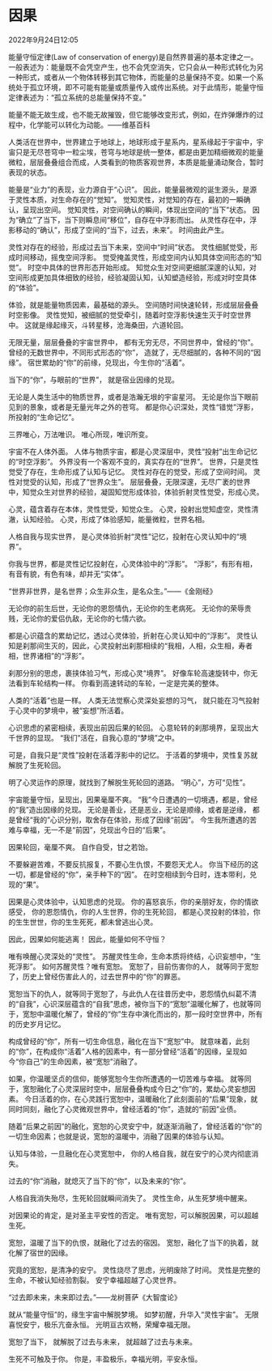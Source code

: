 # 因果

2022年9月24日12:05

能量守恒定律(Law of conservation of energy)是自然界普遍的基本定律之一。一般表述为：能量既不会凭空产生，也不会凭空消失，它只会从一种形式转化为另一种形式，或者从一个物体转移到其它物体，而能量的总量保持不变。如果一个系统处于孤立环境，即不可能有能量或质量传入或传出系统。对于此情形，能量守恒定律表述为：“孤立系统的总能量保持不变。”

能量不能无故生成，也不能无故摧毁，但它能够改变形式，例如，在炸弹爆炸的过程中，化学能可以转化为动能。——维基百科

人类活在世界中，世界建立于地球上，地球形成于星系内，星系缘起于宇宙中，宇宙只是无尽苍穹中一粒尘埃，苍穹与地球是统一整体，都是由更加精细微观的能量微粒，层层叠叠组合而成，人类看到的物质客观世界，本质是能量涌动聚合，暂时表现的状态。

能量是“业力”的表现，业力源自于“心识”。
因此，能量最微观的诞生源头，是源于灵性本质，对生命存在的“觉知”。
觉知灵性，对觉知的存在，最初的一瞬确认，呈现出空间。
觉知灵性，对空间确认的瞬间，体现出空间的“当下”状态。
因为“确立”了当下，当下则瞬息间“移位”，自存在中浮影而出。
从灵性存在中，浮影移动的“确认”，形成了空间的“当下，过去，未来”。
时间由此产生。

灵性对存在的经验，形成过去当下未来，空间中“时间”状态。
灵性细腻觉受，形成时间移动，摇曳空间浮影。
觉受掩盖灵性，形成空间内认知具体空间形态的“知觉”。
时空中具体的世界形态开始形成。
知觉众生对空间更细腻深邃的认知，对空间形成更加具体细致的经验，经验凝固认知，认知塑造经验，形成对时空具体的“体验”。

体验，就是能量物质因素，最基础的源头。
空间随时间快速轮转，形成层层叠叠时空影像。
灵性觉知，被细腻的觉受牵引，随着时空浮影快速生灭于时空世界中。
这就是缘起缘灭，斗转星移，沧海桑田，六道轮回。

无限无量，层层叠叠的宇宙世界中，
都有无穷无尽，不同世界中，曾经的“你”。
曾经的无数世界中，不同形式形态的“你”，
造就了，无尽细腻的，各种不同的“因缘”。
宿世累劫的“你”的前缘，兑现出，今生你的“活着”。

当下的“你”，与眼前的“世界”，
就是宿业因缘的兑现。

无论是人类生活中的物质世界，或者是浩瀚无垠的宇宙星河。
无论是你当下眼前见到的景象，或者是无量光年之外的苍穹。
都是你心识深处，灵性“错觉”浮影，所投射的“生命记忆”。

三界唯心，万法唯识。
唯心所现，唯识所变。

宇宙不在人体外面。
人体与物质宇宙，都是心灵深层中，灵性“投射”出生命记忆的“时空浮影”。
外界没有一个客观不变的，真实存在的“世界”。
世界，只是灵性觉受了存在，生命形成了认知与记忆。
灵性对存在的觉受，形成了空间时间。
灵性对觉受的认知，形成了“世界众生”。
层层叠叠，无限深邃，无尽广袤的世界中，知觉众生对世界的经验，凝固知觉形成体验，体验折射灵性觉受，形成心灵。

心灵，蕴含着存在本体，灵性觉受，知觉众生。
心灵，投射出觉知虚空，灵性清澈，认知经验。
心灵，形成了体验感知，能量微粒，世界名相。

人格自我与现实世界，
是心灵体验折射“灵性”记忆，投射在心灵认知中的“境界”。

你我与世界，都是灵性记忆投射在，心灵体验中的“浮影”。
“浮影”，有形有相，有音有貌，有色有味，却并无“实体”。

“世界非世界，是名世界；众生非众生，是名众生。”——《金刚经》

无论你的前生后世，无论你的恩怨情仇，无论你的生老病死。
无论你的荣辱贵贱，无论你的爱侣仇敌，无论你的七情六欲。

都是心识蕴含的累劫记忆，透过心灵体验，折射在心灵认知中的“浮影”。
灵性认知是刹那间生灭的，因此，心灵投射出刹那相续的“我相，人相，众生相，寿者相，世界诸相”的“浮影”。

刹那分别的思虑，裹挟体验习气，形成心灵“境界”。
好像车轮高速旋转中，你无法看到车轮结构一样。
你看到高速转动的车轮，一定是完美的整体。

人类的“活着”也是一样。
人类无法觉察心灵深处妄想的习气，
就只能在习气投射于心灵中的梦境中，被“妄想”所活着。

心识思虑的紧密相续，表现出前因后果的轮回。
心意轮转的刹那境界，呈现出大千世界的显现。
“我们”活在，自我心意的“梦境”之中。

可是，自我只是“灵性”投射在活着浮影中的记忆。
于活着的梦境中，灵性复苏就解脱了生死轮回。

明了心灵运作的原理，就找到了解脱生死轮回的道路。
“明心”，方可“见性”。

宇宙能量守恒，呈现出，因果毫厘不爽。
“我”今日遭遇的一切境遇，都是，曾经的“我”造出因缘的兑现。
无论是善业，还是恶业，无论是顺缘，或者是逆缘，
都是曾经“我的”心识分别，取舍存在体验，形成了因缘“前因”。
今生我所遭遇的苦难与幸福，无一不是“前因”，兑现出今日的“后果”。

因果轮回，毫厘不爽。
自作自受，甘之若饴。

不要躲避苦难，不要反抗报复，不要心生仇恨，不要怨天尤人。
你当下经历的这一切，都是曾经的“你”，亲手种下的“因”。
在时空相续到今日时，连本带利，兑现的“果”。

因果是心灵体验中，认知思虑的兑现。
你的喜怒哀乐，你的亲朋好友，你的情欲感受，
你的恩怨情仇，你的人生世界，你的生死轮回，
都是心灵投射的体验，你的生生世世，你的生生死死，都未曾逃出心灵。

因此，因果如何能逃离！
因此，能量如何不守恒？

唯有唤醒心灵深处的“灵性”。
苏醒灵性生命，生命本质将终结，心识妄想中，“生死浮影”。
如何苏醒灵性？唯有宽恕。
宽恕了，目前伤害你的人，
就等同于宽恕了，历史上曾经伤害此人的，过去世界中的“你”的罪恶。

宽恕当下的仇人，就等同于宽恕了，与此仇人在往昔历史中，恩怨情仇纠葛不清的“自我”，心识深层蕴含的“自我”思虑，被你当下的“宽恕”温暖化解了，也就等同于，宽恕中温暖化解了，曾经的“你”生存中演化而出的，那一段时空世界中，所有的历史岁月记忆。

构成曾经的“你”，所有一切生命信息，融化在当下“宽恕”中。
就意味着，此刻的“你”，在构成你“活着”人格的因素中，有一部分曾经“活着”的因缘，呈现如今“你自己”的生命因素，被“宽恕”消融了。

如果，你温暖坚贞的信仰，能够宽恕今生你所遭遇的一切苦难与幸福。
就等同于，宽恕融化了心灵深层时空中，层层叠叠构成今日之“你”的，累劫心灵妄想因素。
今日活着的你，在心灵践行宽恕中，温暖融化了此刻面前的“后果”现象，就同时同刻，融化了心灵微观世界中，曾经活着的“你”，造就的“前因”业债。

随着“后果之前因”的融化，宽恕的心灵安宁中，就逐渐消融了，曾经活着的“你”的一切生命因素；也就是说，宽恕的温暖中，消融了因果的体验与认知。

认知与体验，一旦融化在心灵宽恕中，
你的人格自我，就在安宁的心灵内彻底消失。

过去的“你”消融，就熄灭了当下的“你”，以及未来的“你”。

人格自我消失殆尽，生死轮回就瞬间消失了。
灵性生命，从生死梦境中醒来。

对因果论的肯定，是对圣主平安性的否定。
唯有宽恕，可以解脱因果，可以超越生死。

宽恕，温暖了当下的仇恨，就融化了过去的宿因。
宽恕，融化了当下的执着，就化解了宿世的因缘。

究竟的宽恕，是清净的安宁。
灵性烧尽了思虑，光明废除了时间。
灵性是完整的生命，不被认知经验割裂。
安宁幸福超越了心灵世界。

“过去即未来，未来即过去。”——龙树菩萨《大智度论》

就从“能量守恒”的，缘生宇宙中解脱梦境。
如梦初醒，升华入“灵性宇宙”。
无限喜悦安宁，极乐亢奋永恒。
光明亘古欢畅，荣耀幸福无限。

宽恕了当下，
就解脱了过去与未来，
就超越了过去与未来。

生死不可触及于你。
你是，丰盈极乐，幸福光明，平安永恒。
